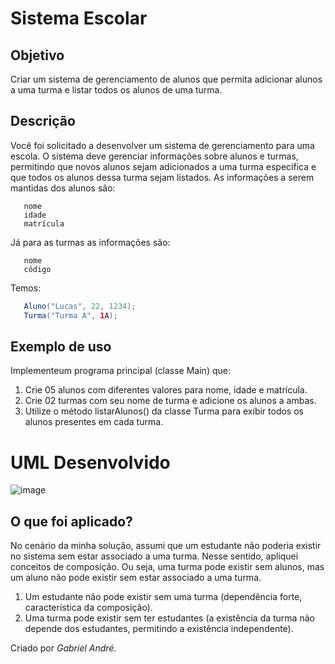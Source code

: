 # Sistema Escolar
## Objetivo
Criar um sistema de gerenciamento de alunos que permita adicionar alunos a uma turma e listar todos os alunos de uma turma.
## Descrição
Você foi solicitado a desenvolver um sistema de gerenciamento para uma escola. O sistema deve gerenciar informações sobre alunos e turmas, permitindo que novos alunos sejam adicionados a uma turma específica e que todos os alunos dessa turma sejam listados. As informações a serem mantidas dos alunos são:
 ~~~  
    nome
    idade
    matrícula
 ~~~
Já para as turmas as informações são:
 ~~~  
    nome
    código
 ~~~
Temos:
 ~~~java
    Aluno("Lucas", 22, 1234);
    Turma("Turma A", 1A);
 ~~~
## Exemplo de uso
Implementeum programa principal (classe Main) que:
1. Crie 05 alunos com diferentes valores para nome, idade e matrícula.
2. Crie 02 turmas com seu nome de turma e adicione os alunos a ambas.
3. Utilize o método listarAlunos() da classe Turma para exibir todos os alunos presentes em cada turma.

# UML Desenvolvido
![image](https://github.com/gabrielandre-math/AcademiaJavaAtos/assets/60861872/218f14c8-27f0-4b47-a95c-f55085ee7bcf)




## O que foi aplicado?
No cenário da minha solução, assumi que um estudante não poderia existir no sistema sem estar associado a uma turma. Nesse sentido, apliquei conceitos de composição. Ou seja, uma turma pode existir sem alunos, mas um aluno não pode existir sem estar associado a uma turma.
1. Um estudante não pode existir sem uma turma (dependência forte, característica da composição).
2. Uma turma pode existir sem ter estudantes (a existência da turma não depende dos estudantes, permitindo a existência independente).


Criado por _Gabriel André._
